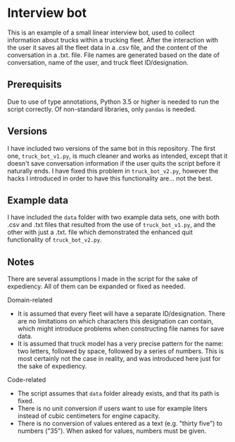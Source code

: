 # Interview bot

This is an example of a small linear interview bot, used to collect information
about trucks within a trucking fleet. After the interaction with the user it
saves all the fleet data in a .csv file, and the content of the conversation in 
a .txt. file. File names are generated based on the date of conversation, name
of the user, and truck fleet ID/designation.


## Prerequisits

Due to use of type annotations, Python 3.5 or higher is needed to run the script
correctly.
Of non-standard libraries, only `pandas` is needed.


## Versions

I have included two versions of the same bot in this repository. The first one, 
`truck_bot_v1.py`, is much cleaner and works as intended, except that it doesn't
save conversation information if the user quits the script before it naturally
ends. I have fixed this problem in `truck_bot_v2.py`, however the hacks I 
introduced in order to have this functionality are... not the best.


## Example data

I have included the `data` folder with two example data sets, one with both 
.csv and .txt files that resulted from the use of `truck_bot_v1.py`, and the 
other with just a .txt. file which demonstrated the enhanced quit functionality
of `truck_bot_v2.py`.


## Notes

There are several assumptions I made in the script for the sake of expediency.
All of them can be expanded or fixed as needed.

Domain-related
 * It is assumed that every fleet will have a separate ID/designation. There are
no limitations on which characters this designation can contain, which might
introduce problems when constructing file names for save data.
 * It is assumed that truck model has a very precise pattern for the name: two
letters, followed by space, followed by a series of numbers. This is most 
certainly not the case in reality, and was introduced here just for the sake of
expediency.

Code-related
 * The script assumes that `data` folder already exists, and that its path is 
fixed.
 * There is no unit conversion if users want to use for example liters instead
of cubic centimeters for engine capacity.
 * There is no conversion of values entered as a text (e.g. "thirty five") to
numbers ("35"). When asked for values, numbers must be given.

